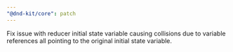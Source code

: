 ```yaml
---
"@dnd-kit/core": patch
---
```


Fix issue with reducer initial state variable causing collisions due to variable references all pointing to the original initial state variable.
